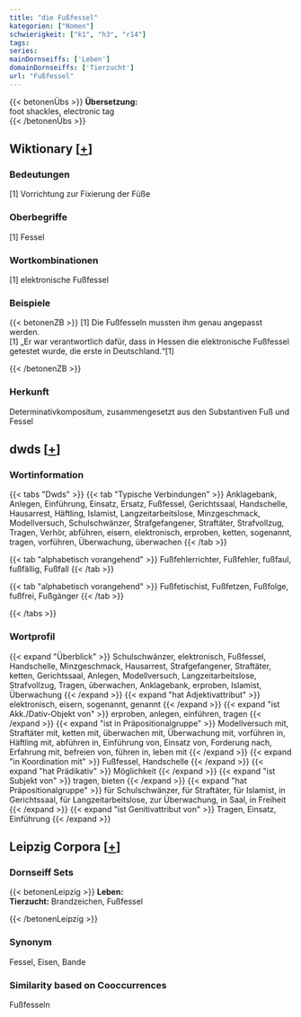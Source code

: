 ```yaml
---
title: "die Fußfessel"
kategorien: ["Nomen"]
schwierigkeit: ["k1", "h3", "r14"]
tags:
series:
mainDornseiffs: ['Leben']
domainDornseiffs: ['Tierzucht']
url: "Fußfessel"
---
```


{{< betonenÜbs >}}
**Übersetzung:**  
foot shackles, electronic tag  
{{< /betonenÜbs >}}

## Wiktionary [[+](https://de.wiktionary.org/wiki/Fußfessel)]

### Bedeutungen
[1] Vorrichtung zur Fixierung der Füße  

### Oberbegriffe
[1] Fessel  

### Wortkombinationen
[1] elektronische Fußfessel  

### Beispiele
{{< betonenZB >}}
[1] Die Fußfesseln mussten ihm genau angepasst werden.  
[1] „Er war verantwortlich dafür, dass in Hessen die elektronische Fußfessel getestet wurde, die erste in Deutschland.“[1]  

{{< /betonenZB >}}
### Herkunft
Determinativkompositum, zusammengesetzt aus den Substantiven Fuß und Fessel  



## dwds [[+](https://www.dwds.de/wb/Fußfessel)]

### Wortinformation
{{< tabs "Dwds" >}}
{{< tab "Typische Verbindungen" >}}
Anklagebank, Anlegen, Einführung, Einsatz, Ersatz, Fußfessel, Gerichtssaal, Handschelle, Hausarrest, Häftling, Islamist, Langzeitarbeitslose, Minzgeschmack, Modellversuch, Schulschwänzer, Strafgefangener, Straftäter, Strafvollzug, Tragen, Verhör, abführen, eisern, elektronisch, erproben, ketten, sogenannt, tragen, vorführen, Überwachung, überwachen
{{< /tab >}}

{{< tab "alphabetisch vorangehend" >}}
Fußfehlerrichter, Fußfehler, fußfaul, fußfällig, Fußfall
{{< /tab >}}

{{< tab "alphabetisch vorangehend" >}}
Fußfetischist, Fußfetzen, Fußfolge, fußfrei, Fußgänger
{{< /tab >}}

{{< /tabs >}}

### Wortprofil
{{< expand "Überblick" >}} Schulschwänzer, elektronisch, Fußfessel, Handschelle, Minzgeschmack, Hausarrest, Strafgefangener, Straftäter, ketten, Gerichtssaal, Anlegen, Modellversuch, Langzeitarbeitslose, Strafvollzug, Tragen, überwachen, Anklagebank, erproben, Islamist, Überwachung {{< /expand >}}
{{< expand "hat Adjektivattribut" >}} elektronisch, eisern, sogenannt, genannt {{< /expand >}}
{{< expand "ist Akk./Dativ-Objekt von" >}} erproben, anlegen, einführen, tragen {{< /expand >}}
{{< expand "ist in Präpositionalgruppe" >}} Modellversuch mit, Straftäter mit, ketten mit, überwachen mit, Überwachung mit, vorführen in, Häftling mit, abführen in, Einführung von, Einsatz von, Forderung nach, Erfahrung mit, befreien von, führen in, leben mit {{< /expand >}}
{{< expand "in Koordination mit" >}} Fußfessel, Handschelle {{< /expand >}}
{{< expand "hat Prädikativ" >}} Möglichkeit {{< /expand >}}
{{< expand "ist Subjekt von" >}} tragen, bieten {{< /expand >}}
{{< expand "hat Präpositionalgruppe" >}} für Schulschwänzer, für Straftäter, für Islamist, in Gerichtssaal, für Langzeitarbeitslose, zur Überwachung, in Saal, in Freiheit {{< /expand >}}
{{< expand "ist Genitivattribut von" >}} Tragen, Einsatz, Einführung {{< /expand >}}

## Leipzig Corpora [[+](https://corpora.uni-leipzig.de/en/res?word=Fußfessel&corpusId=deu_newscrawl-public_2018)]

### Dornseiff Sets
{{< betonenLeipzig >}}
**Leben:**  
**Tierzucht:** Brandzeichen, Fußfessel  

{{< /betonenLeipzig >}}

### Synonym
Fessel, Eisen, Bande


### Similarity based on Cooccurrences
Fußfesseln


